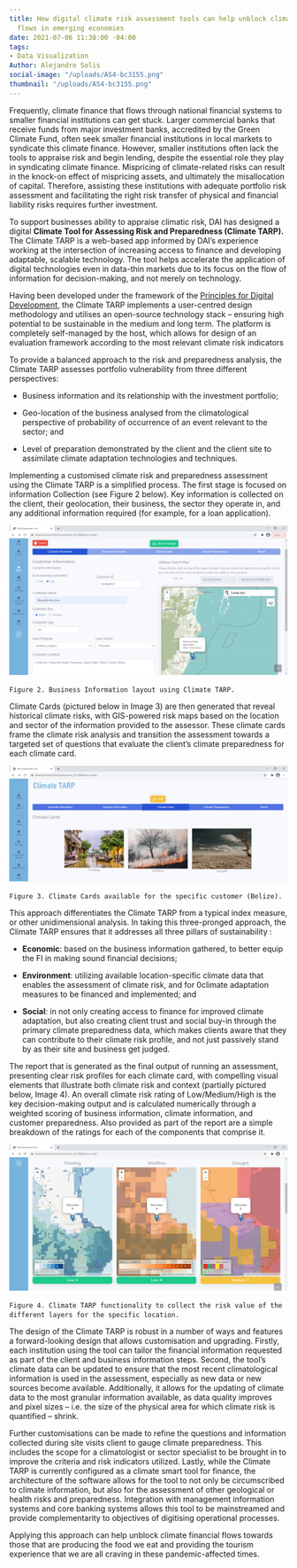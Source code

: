 ```yaml
---
title: How digital climate risk assessment tools can help unblock climate finance
  flows in emerging economies
date: 2021-07-06 11:38:00 -04:00
tags:
- Data Visualization
Author: Alejandro Solis
social-image: "/uploads/AS4-bc3155.png"
thumbnail: "/uploads/AS4-bc3155.png"
---
```


Frequently, climate finance that flows through national financial systems to smaller financial institutions can get stuck. Larger commercial banks that receive funds from major investment banks, accredited by the Green Climate Fund, often seek smaller financial institutions in local markets to syndicate this climate finance.  However, smaller institutions often lack the tools to appraise risk and begin lending, despite the essential role they play in syndicating climate finance. Mispricing of climate-related risks can result in the knock-on effect of mispricing assets, and ultimately the misallocation of capital. Therefore, assisting these institutions with adequate portfolio risk assessment and facilitating the right risk transfer of physical and financial liability risks requires further investment.

<!--more-->

To support businesses ability to appraise climatic risk, DAI has designed a digital **Climate Tool for Assessing Risk and Preparedness (Climate TARP).** The Climate TARP is a web-based app informed by DAI’s experience working at the intersection of increasing access to finance and developing adaptable, scalable technology. The tool helps accelerate the application of digital technologies even in data-thin markets due to its focus on the flow of information for decision-making, and not merely on technology.

Having been developed under the framework of the [Principles for Digital Development](https://digitalprinciples.org/), the Climate TARP implements a user-centred design methodology and utilises an open-source technology stack – ensuring high potential to be sustainable in the medium and long term. The platform is completely self-managed by the host, which allows for design of an evaluation framework according to the most relevant climate risk indicators

To provide a balanced approach to the risk and preparedness analysis, the Climate TARP assesses portfolio vulnerability from three different perspectives:

* Business information and its relationship with the investment portfolio;

* Geo-location of the business analysed from the climatological perspective of probability of occurrence of an event relevant to the sector; and

* Level of preparation demonstrated by the client and the client site to assimilate climate adaptation technologies and techniques.

Implementing a customised climate risk and preparedness assessment using the Climate TARP is a simplified process. The first stage is focused on information Collection (see Figure 2 below). Key information is collected on the client, their geolocation, their business, the sector they operate in, and any additional information required (for example, for a loan application).

![AS2.png](/uploads/AS2.png)

`Figure 2. Business Information layout using Climate TARP.`

Climate Cards (pictured below in Image 3) are then generated that reveal historical climate risks, with GIS-powered risk maps based on the location and sector of the information provided to the assessor. These climate cards frame the climate risk analysis and transition the assessment towards a targeted set of questions that evaluate the client’s climate preparedness for each climate card.

![AS3.png](/uploads/AS3.png)

`Figure 3. Climate Cards available for the specific customer (Belize).`

This approach differentiates the Climate TARP from a typical index measure, or other unidimensional analysis. In taking this three-pronged approach, the Climate TARP ensures that it addresses all three pillars of sustainability :

* **Economic**: based on the business information gathered, to better equip the FI in making sound financial decisions;

* **Environment**: utilizing available location-specific climate data that enables the assessment of climate risk, and for 0climate adaptation measures to be financed and implemented; and

* **Social**: in not only creating access to finance for improved climate adaptation, but also creating client trust and social buy-in through the primary climate preparedness data, which makes clients aware that they can contribute to their climate risk profile, and not just passively stand by as their site and business get judged.

The report that is generated as the final output of running an assessment, presenting clear risk profiles for each climate card, with compelling visual elements that illustrate both climate risk and context (partially pictured below, Image 4). An overall climate risk rating of Low/Medium/High is the key decision-making output and is calculated numerically through a weighted scoring of business information, climate information, and customer preparedness. Also provided as part of the report are a simple breakdown of the ratings for each of the components that comprise it.

![AS4.png](/uploads/AS4.png)

`Figure 4. Climate TARP functionality to collect the risk value of the different layers for the specific location.`

The design of the Climate TARP is robust in a number of ways and features a forward-looking design that allows customisation and upgrading. Firstly, each institution using the tool can tailor the financial information requested as part of the client and business information steps. Second, the tool’s climate data can be updated to ensure that the most recent climatological information is used in the assessment, especially as new data or new sources become available. Additionally, it allows for the updating of climate data to the most granular information available, as data quality improves and pixel sizes – i.e. the size of the physical area for which climate risk is quantified – shrink.

Further customisations can be made to refine the questions and information collected during site visits client to gauge climate preparedness. This includes the scope for a climatologist or sector specialist to be brought in to improve the criteria and risk indicators utilized. Lastly, while the Climate TARP is currently configured as a climate smart tool for finance, the architecture of the software allows for the tool to not only be circumscribed to climate information, but also for the assessment of other geological or health risks and preparedness. Integration with management information systems and core banking systems allows this tool to be mainstreamed and provide complementarity to objectives of digitising operational processes.

Applying this approach can help unblock climate financial flows towards those that are producing the food we eat and providing the tourism experience that we are all craving in these pandemic-affected times.